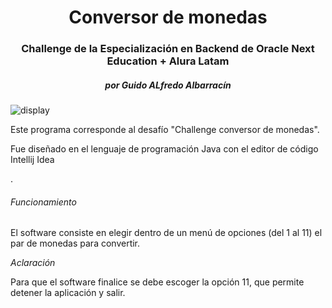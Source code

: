 <h1 align="center"> Conversor de monedas </h1>
<h3 align="center">Challenge de la Especialización en Backend de Oracle Next Education + Alura Latam</h3>
<h5 align="center">por Guido ALfredo Albarracín</h5>

![display](https://github.com/user-attachments/assets/ec21e874-3f66-4a8d-88b7-42c3fc5494f5)

<p>Este programa corresponde al desafío "Challenge conversor de monedas".</p>
<p>Fue diseñado en el lenguaje de programación Java con el editor de código Intellij Idea</p>.

<h6>Funcionamiento</h6>
<p>El software consiste en elegir dentro de un menú de opciones (del 1 al 11) el par de monedas para convertir.</p>
<p><em>Aclaración</em></p>
<p>Para que el software finalice se debe escoger la opción 11, que permite detener la aplicación y salir.</p>
